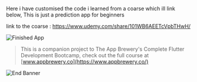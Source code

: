 
Here i have customised the code i learned from a coarse which ill link below, This is just a prediction app for beginners

link to the coarse : https://www.udemy.com/share/101WB6AEETcVpbTHwH/

![Finished App](https://github.com/londonappbrewery/Images/blob/master/8-ball-flutter-gif.gif)


>This is a companion project to The App Brewery's Complete Flutter Development Bootcamp, check out the full course at [www.appbrewery.co](https://www.appbrewery.co/)

![End Banner](https://github.com/londonappbrewery/Images/blob/master/readme-end-banner.png)
